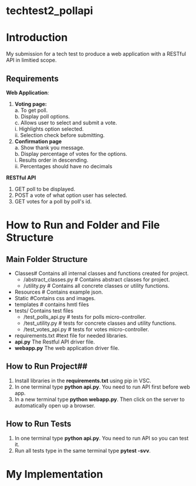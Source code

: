 # techtest2_pollapi

# Introduction
 My submission for a tech test to produce a web application with a RESTful API in limitied scope.  
## Requirements 
**Web Application**:
1. **Voting page:**  
   a. To get poll.  
   b. Display poll options.  
   c. Allows user to select and submit a vote.  
      i. Highlights option selected.  
     ii. Selection check before submitting.  
3. **Confirmation page**    
   a. Show thank you message.  
   b. Display percentage of votes for the options.  
       i. Results order in descending.  
      ii. Percentages should have no decimals  

**RESTful API**
1. GET poll to be displayed.  
2. POST a vote of what option user has selected.  
3. GET votes for a poll by poll's id.

# How to Run and Folder and File Structure 
## Main Folder Structure  
* Classes# Contains all internal classes and functions created for project.
   * /abstract_classes.py # Contains abstract classes for project.
   * /utility.py # Contains all concrete classes or utility functions.
* Resources # Contains example json.
* Static #Contains css and images.
* templates # contains hmtl files
* tests/ Contains test files
  * /test_polls_api.py # tests for polls micro-controller.
  * /test_utility.py # tests for concrete classes and utility functions.
  * /test_votes_api.py # tests for votes micro-controller.
* requirements.txt #text file for needed libraries.
* **api.py** The Restful API driver file.
* **webapp.py** The web application driver file.  

## How to Run Project##
1. Install libraries in the **requirements.txt** using pip in VSC.
2. In one terminal type **python api.py**. You need to run API first before web app.
3. In a new terminal type **python webapp.py**. Then click on the server to automatically open up a browser.

## How to Run Tests ##
1. In one terminal type **python api.py**. You need to run API so you can test it.
2. Run all tests type in the same terminal type **pytest -svv**.

# My Implementation



